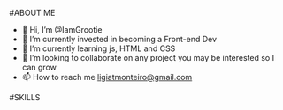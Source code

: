#ABOUT ME

- 👋 Hi, I’m @IamGrootie
- 👀 I’m currently invested in becoming a Front-end Dev 
- 🌱 I’m currently learning js, HTML and CSS
- 💞️ I’m looking to collaborate on any project you may be interested so I can grow
- 📫 How to reach me ligiatmonteiro@gmail.com

#SKILLS


<!---
IamGrootie/IamGrootie is a ✨ special ✨ repository because its `README.md` (this file) appears on your GitHub profile.
You can click the Preview link to take a look at your changes.
--->
